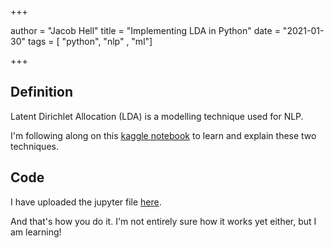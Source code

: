 +++

author = "Jacob Hell"
title = "Implementing LDA in Python"
date = "2021-01-30"
tags = [ "python", "nlp" , "ml"]

+++

## Definition
Latent Dirichlet Allocation (LDA) is a modelling technique used for NLP.

I'm following along on this [kaggle notebook](https://www.kaggle.com/arthurtok/spooky-nlp-and-topic-modelling-tutorial) to learn and explain these two techniques.

## Code
I have uploaded the jupyter file [here](https://github.com/jacobhell/learning-ml/blob/main/nlp-starter/main.ipynb).

And that's how you do it. I'm not entirely sure how it works yet either, but I am learning!